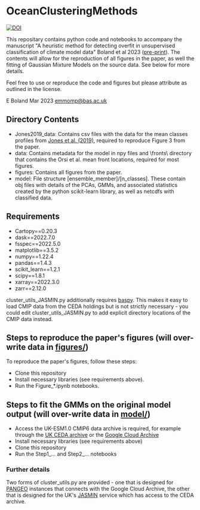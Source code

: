 # OceanClusteringMethods
[![DOI](https://zenodo.org/badge/609181408.svg)](https://zenodo.org/badge/latestdoi/609181408)

This repositary contains python code and notebooks to accompany the manuscript "A heuristic method for detecting overfit in unsupervised classification of climate model data" Boland et al 2023 ([pre-print]()). The contents will allow for the reproduction of all figures in the paper, as well the fitting of Gaussian Mixture Models on the source data. See below for more details.

Feel free to use or reproduce the code and figures but please attribute as outlined in the license.

E Boland Mar 2023 [emmomp@bas.ac.uk](mailto:emmomp@bas.ac.uk)

## Directory Contents

- Jones2019_data: Contains csv files with the data for the mean classes profiles from [Jones et al. (2019)](https://doi.org/10.1029/2018JC014629), required to reproduce Figure 3 from the paper.
- data: Contains metadata for the model in npy files and \fronts\ directory that contains the Orsi et al. mean front locations, required for most figures.
- figures: Contains all figures from the paper.
- model: File structure [ensemble_member]/[n_classes]. These contain obj files with details of the PCAs, GMMs, and associated statistics created by the python scikit-learn library, as well as netcdfs with classified data.

## Requirements

- Cartopy==0.20.3
- dask==2022.7.0
- fsspec==2022.5.0
- matplotlib==3.5.2
- numpy==1.22.4
- pandas==1.4.3
- scikit_learn==1.2.1
- scipy==1.8.1
- xarray==2022.3.0
- zarr==2.12.0

cluster_utils_JASMIN.py additionally requires [baspy](https://github.com/scotthosking/baspy). This makes it easy to load CMIP data from the CEDA holdings but is not strictly necessary - you could edit cluster_utils_JASMIN.py to add explicit directory locations of the CMIP data instead.

## Steps to reproduce the paper's figures (will over-write data in [figures/](figures/))

To reproduce the paper's figures, follow these steps:
- Clone this repository
- Install necessary libraries (see requirements above).
- Run the Figure_*.ipynb notebooks.

## Steps to fit the GMMs on the original model output (will over-write data in [model/](model/))

- Access the UK-ESM1.0 CMIP6 data archive is required, for example through the [UK CEDA archive](https://www.ceda.ac.uk/) or the [Google Cloud Archive](https://console.cloud.google.com/marketplace/product/noaa-public/cmip6)
- Install necessary libraries (see requirements above)
- Clone this repository 
- Run the Step1_... and Step2_... notebooks

### Further details

Two forms of cluster_utils.py are provided - one that is designed for [PANGEO](https://pangeo.io/) instances that connects with the Google Cloud Archive, the other that is designed for the UK's [JASMIN](https://jasmin.ac.uk/) service which has access to the CEDA archive. 

